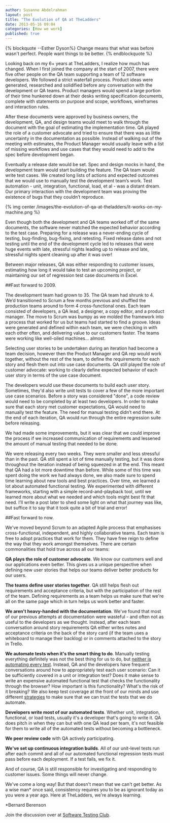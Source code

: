 ```yaml
---
author: Susanne Abdelrahman
layout: post
title: "The Evolution of QA at TheLadders"
date: 2013-05-16 09:04
categories: [How we work] 
published: true
---
```


{% blockquote --Esther Dyson%}
Change means that what was before wasn't perfect. People want things to be better.
{% endblockquote %}

Looking back on my 6+ years at TheLadders, I realize how much has changed. When I first joined the company at the start of 2007, there were five other people on the QA team supporting a team of 12 software developers. We followed a strict waterfall process. Product ideas were generated, researched and solidified before any conversation with the development or QA teams. Product managers would spend a large portion of their time hunkered down at their desks writing specification documents, complete with statements on purpose and scope, workflows, wireframes and interaction rules. 

After these documents were approved by business owners, the development, QA, and design teams would meet to walk through the document with the goal of estimating the implementation time. QA played the role of a customer advocate and tried to ensure that there was as little uncertainty in the documentation as possible. Instead of walking out of the meeting with estimates, the Product Manager would usually leave with a list of missing workflows and use cases that they would need to add to the spec before development began.

Eventually a release date would be set. Spec and design mocks in hand, the development team would start building the feature.  The QA team would write test cases. We created long lists of actions and expected outcomes that we would use to manually test the development team’s work. Test automation - unit, integration, functional, load, et al - was a distant dream. Our primary interaction with the development team was proving the existence of bugs that they couldn’t reproduce.

{% img center /images/the-evolution-of-qa-at-theladders/it-works-on-my-machine.png %}

Even though both the development and QA teams worked off of the same documents, the software never matched the expected behavior according to the test case. Preparing for a release was a never-ending cycle of testing, bug-finding, bug-fixing, and retesting. Fixed release dates and not testing until the end of the development cycle led to releases that were huge events with late, stressful nights leading up to release and late, stressful nights spent cleaning up after it was over! 

Between major releases, QA was either responding to customer issues, estimating how long it would take to test an upcoming project, or maintaining our set of regression test case documents in Excel.

##Fast forward to 2009. 

The development team had grown to 35. The QA team had shrunk to 4. We’d transitioned to Scrum a few months previous and shuffled the production teams around to form 4 cross-functional ones. Each team consisted of developers, a QA lead, a designer, a copy editor, and a product manager. The move to Scrum was bumpy as we molded the framework into a process that worked for us but teams had started to find a groove. Ideas were generated and defined within each team, we were checking in with each other often, and delivering value to our customers faster. The teams were working like well-oiled machines... almost.

Selecting user stories to be undertaken during an iteration had become a team decision, however then the Product Manager and QA rep would work together, without the rest of the team, to define the requirements for each story and flesh them out into use case documents. QA still played the role of customer advocate: working to clearly define expected behavior of each user story in terms of the use case document.

The developers would use these documents to build each user story. Sometimes, they'd also write unit tests to cover a few of the more important use case scenarios. Before a story was considered "done", a code review would need to be completed by at least two developers. In order to make sure that each story met customer expectations, QA would need to manually test the feature. The need for manual testing didn’t end there. At the end of each iteration, QA would run through the entire regression suite before releasing. 

We had made some improvements, but it was clear that we could improve the process if we increased communication of requirements and lessened the amount of manual testing that needed to be done. 

We were releasing every two weeks. They were smaller and less stressful than in the past. QA still spent a lot of time manually testing, but it was done throughout the iteration instead of being squeezed in at the end. This meant that QA had a lot more downtime than before. While some of this time was spent doing the work we had always done, we also made sure to spend time learning about new tools and best practices. Over time, we learned a lot about automated functional testing. We experimented with different frameworks, starting with a simple record-and-playback tool, until we learned more about what we needed and which tools might best fit that need. I’ll write a post later to shed some light on what that journey was like, but suffice it to say that it took quite a bit of trial and error! 

##Fast forward to now.

We've moved beyond Scrum to an adapted Agile process that emphasises cross-functional, independent, and highly collaborative teams. Each team is free to adopt practices that work for them. They have free reign to define the way that they work amongst themselves. There are certain commonalities that hold true across all our teams:

**QA plays the role of customer advocate**. We know our customers well and our applications even better. This gives us a unique perspective when defining new user stories that helps our teams deliver better products for our users. 

**The teams define user stories together**. QA still helps flesh out requirements and acceptance criteria, but with the participation of the rest of the team. Defining requirements as a team helps us make sure that we're all on the same page which in turn helps us work better and faster.

**We aren't heavy-handed with the documentation**. We've found that most of our previous attempts at documentation were wasteful - and often not as useful to the developers as we thought. Instead, after each team conversation around story requirements QA either writes notes and acceptance criteria on the back of the story card (if the team uses a whiteboard to manage their backlog) or in comments attached to the story in Trello.

**We automate tests when it's the smart thing to do**. Manually testing everything definitely was not the best thing for us to do, but [neither is automating every test](http://xkcd.com/1205/). Instead, QA and the developers have frequent conversations around how to appropriately test each user scenario: Can it be sufficiently covered in a unit or integration test? Does it make sense to write an expensive automated functional test that checks the functionality through the browser? How important is this functionality? What's the risk of it breaking? We also keep test coverage at the front of our minds and use different [strategies](http://dev.theladders.com/2013/02/mutation-testing-with-pit-a-step-beyond-normal-code-coverage/) to make sure that we can trust the tests that we do automate.

**Developers write most of our automated tests**. Whether unit, integration, functional, or load tests, usually it's a developer that's going to write it. QA does pitch in when they can but with one QA lead per team, it's not feasible for them to write all of the automated tests without becoming a bottleneck. 

**We peer review code** with QA actively participating.

**We've set up continuous integration builds**. All of our unit-level tests run after each commit and all of our automated functional regression tests must pass before each deployment. If a test fails, we fix it. 

And of course, QA is still responsible for investigating and responding to customer issues. Some things will never change.

We've come a long way! But that doesn't mean that we can't get better. As a wise man* once said, consistency requires you to be as ignorant today as you were a year ago. Here at TheLadders, we're always learning.  

*Bernard Berenson

Join the discussion over at [Software Testing Club](http://www.softwaretestingclub.com/forum/topics/how-has-the-role-of-qa-evolved).
